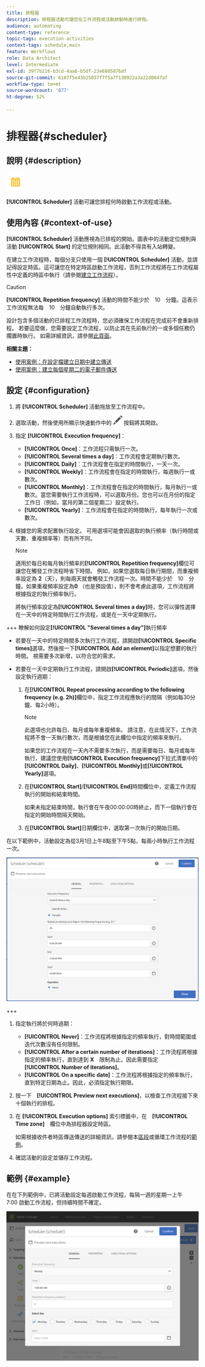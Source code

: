 ```yaml
---
title: 排程器
description: 排程器活動可讓您在工作流程或活動啟動時進行排程。
audience: automating
content-type: reference
topic-tags: execution-activities
context-tags: schedule,main
feature: Workflows
role: Data Architect
level: Intermediate
exl-id: 39f7b216-b3cd-4aa6-b5df-23e6805076df
source-git-commit: 6107f5e43b25037f7f5a7f130922a3a22d0047af
workflow-type: tm+mt
source-wordcount: '877'
ht-degree: 52%

---
```


# 排程器{#scheduler}

## 說明 {#description}

![](assets/scheduler.png)

**[!UICONTROL Scheduler]** 活動可讓您排程何時啟動工作流程或活動。

## 使用內容 {#context-of-use}

**[!UICONTROL Scheduler]** 活動應視為已排程的開始。圖表中的活動定位規則與活動 **[!UICONTROL Start]** 的定位規則相同。此活動不得具有入站轉變。

在建立工作流程時，每個分支只使用一個 **[!UICONTROL Scheduler]** 活動，並請記得設定時區。這可讓您在特定時區啟動工作流程，否則工作流程將在工作流程屬性中定義的時區中執行（請參閱[建立工作流程](../../automating/using/building-a-workflow.md)）。

>[!CAUTION]
>
>**[!UICONTROL Repetition frequency]** 活動的時間不能少於　10　分鐘。這表示工作流程無法每　10　分鐘自動執行多次。

設計包含多個活動的已排程工作流程時，您必須確保工作流程在完成前不會重新排程。 若要這麼做，您需要設定工作流程，以防止其在先前執行的一或多個任務仍擱置時執行。 如需詳細資訊，請參閱[此頁面](../../automating/using/scheduled-workflows-execution.md)。

**相關主題：**

* [使用案例：在設定檔建立日期中建立傳送](../../automating/using/workflow-creation-date-query.md)
* [使用案例：建立每個星期二的電子郵件傳送](../../automating/using/workflow-weekly-offer.md)

## 設定 {#configuration}

1. 將 **[!UICONTROL Scheduler]** 活動拖放至工作流程中。
1. 選取活動，然後使用所顯示快速動作中的 ![](assets/edit_darkgrey-24px.png) 按鈕將其開啟。
1. 指定 **[!UICONTROL Execution frequency]**：

   * **[!UICONTROL Once]**：工作流程只需執行一次。
   * **[!UICONTROL Several times a day]**：工作流程會定期執行數次。
   * **[!UICONTROL Daily]**：工作流程會在指定的時間執行，一天一次。
   * **[!UICONTROL Weekly]**：工作流程會在指定的時間執行，每週執行一或數次。
   * **[!UICONTROL Monthly]**：工作流程會在指定的時間執行，每月執行一或數次。當您需要執行工作流程時，可以選取月份。您也可以在月份的指定工作日（例如，當月的第二個星期二）設定執行。
   * **[!UICONTROL Yearly]**：工作流程會在指定的時間執行，每年執行一次或數次。

1. 根據您的需求配置執行設定。 可用選項可能會因選取的執行頻率（執行時間或天數、重複頻率等）而有所不同。

   >[!NOTE]
   >
   >適用於每日和每月執行頻率的&#x200B;**[!UICONTROL Repetition frequency]**&#x200B;欄位可讓您在觸發工作流程時省下時間。 例如，如果您選取每日執行期間，而重複頻率設定為 **2**（天），則每兩天就會觸發工作流程一次。時間不能少於　10　分鐘。如果重複頻率設定為&#x200B;**0** （也是預設值），則不會考慮此選項，工作流程將根據指定的執行頻率執行。

   將執行頻率設定為&#x200B;**[!UICONTROL Several times a day]**&#x200B;時，您可以彈性選擇在一天中的特定時間執行工作流程，或是在一天中定期執行。

+++ 瞭解如何設定&#x200B;**[!UICONTROL "Several times a day"]**&#x200B;執行頻率

   * 若要在一天中的特定時間多次執行工作流程，請開啟&#x200B;**[!UICONTROL Specific times]**&#x200B;選項，然後按一下&#x200B;**[!UICONTROL Add an element]**&#x200B;以指定想要的執行時間。 視需要多次新增，以符合您的需求。

   * 若要在一天中定期執行工作流程，請開啟&#x200B;**[!UICONTROL Periodic]**&#x200B;選項，然後設定執行週期：

      1. 在&#x200B;**[!UICONTROL Repeat processing according to the following frequency (e.g. 2h)]**&#x200B;欄位中，指定工作流程應執行的間隔（例如每30分鐘、每2小時）。

         >[!NOTE]
         >
         >此選項也允許每日、每月或每年重複頻率。 請注意，在此情況下，工作流程將不會一天執行數次，而是根據您在此欄位中指定的頻率來執行。
         >
         > 如果您的工作流程在一天內不需要多次執行，而是需要每日、每月或每年執行，建議您使用&#x200B;**[!UICONTROL Execution frequency]**&#x200B;下拉式清單中的&#x200B;**[!UICONTROL Daily]**、**[!UICONTROL Monthly]**&#x200B;或&#x200B;**[!UICONTROL Yearly]**&#x200B;選項。

      1. 在&#x200B;**[!UICONTROL Start]**/**[!UICONTROL End]**&#x200B;時間欄位中，定義工作流程執行的開始和結束時間。

         如果未指定結束時間，執行會在午夜00:00:00時終止，而下一個執行會在指定的開始時間隔天開始。

      1. 在&#x200B;**[!UICONTROL Start]**&#x200B;日期欄位中，選取第一次執行的開始日期。

   在以下範例中，活動設定為從3月1日上午8點至下午5點，每兩小時執行工作流程一次。

   ![](assets/wkf_scheduler_day.png)

+++

1. 指定執行將於何時過期：

   * **[!UICONTROL Never]**：工作流程將根據指定的頻率執行，對時間範圍或迭代次數沒有任何限制。
   * **[!UICONTROL After a certain number of iterations]**：工作流程將根據指定的頻率執行，直到達到 **X**　限制為止。因此需要指定　**[!UICONTROL Number of iterations]**。
   * **[!UICONTROL On a specific date]**：工作流程將根據指定的頻率執行，直到特定日期為止。因此，必須指定執行期限。

1. 按一下　**[!UICONTROL Preview next executions]**，以檢查工作流程接下來十個執行的排程。

1. 在 **[!UICONTROL Execution options]** 索引標籤中，在　**[!UICONTROL Time zone]**　欄位中為排程器設定時區。

   如需根據收件者時區傳送傳送的詳細資訊，請參閱本[區段](../../sending/using/sending-messages-at-the-recipient-s-time-zone.md)或循環工作流程的[範例](../../automating/using/recurring-push-notifications.md)。

1. 確認活動的設定並儲存工作流程。

## 範例 {#example}

在在下列範例中，已將活動設定每週啟動工作流程，每隔一週的星期一上午　7:00 啟動工作流程，但持續時間不確定。

![](assets/wkf_scheduler_example.png)

